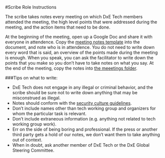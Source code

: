 #Scribe Role Instructions

The scribe takes notes every meeting on which DxE Tech members attended the
meeting, the high level points that were addressed during the meeting, and the
action items that need to be done.

At the beginning of the meeting, open up a Google Doc and share it with everyone
in attendence. Copy the [meeting notes
template](https://github.com/directactioneverywhere/meetings/blob/master/template.md)
into the document, and note who is in attendence. You do not need to write down
every word that is said, an overview of the points made during the meeting is
enough. When you speak, you can ask the facilitator to write down the points
that you make so you don’t have to take notes on what you say. At the end of
the meeting, copy the notes into [the meeetings
folder](https://github.com/directactioneverywhere/meetings/tree/master/tech).

###Tips on what to write:

* DxE Tech does not engage in any illegal or criminal behavior, and the scribe
should be sure not to write down anything that may be misconstrued as illegal.
* Notes should conform with the [security culture
  guidelines](https://docs.google.com/document/d/1yn5xIdYpl-ONtzjiKNrAFo7g2023OH72Q9ztUl7rfQY/edit).
* Don’t include names other than tech working group and organizers for whom the
particular task is relevant.
* Don’t include extraneous information (e.g. anything not related to tech working
group work).
* Err on the side of being boring and professional. If the press or another third
party gets a hold of our notes, we don’t want them to take anything out of
context.
* When in doubt, ask another member of DxE Tech or the DxE Global Steering
Committee.
